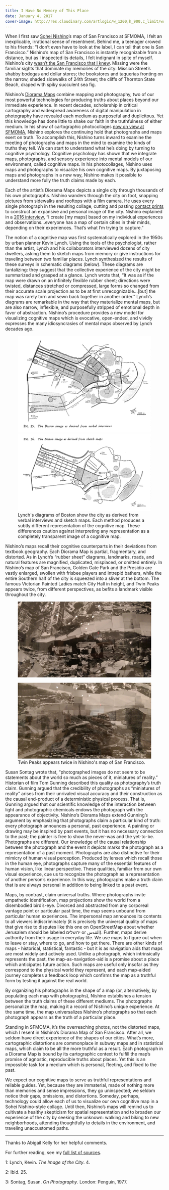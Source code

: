 ```yaml
---
title: I Have No Memory of This Place
date: January 4, 2017
cover-image: http://res.cloudinary.com/artlogic/w_1200,h_900,c_limit/ws-michaelhoppen/usr/images/artworks/main_image/10369/sanfrancisco_-s-.jpg
---
```


[Sohei Nishino]: http://soheinishino.net/
[New Work]: https://www.sfmoma.org/exhibition/new-work-sohei-nishino/
[I have no memory of this place]: https://www.youtube.com/watch?v=bSrf8EgSyDg
[2016 interview]: https://www.sfmoma.org/watch/sohei-nishinos-maps-trace-more-city/
[contact prints]: https://en.wikipedia.org/wiki/Contact_print
[Diorama Maps]: http://soheinishino.net/dioramamap/

[sources]: https://docs.google.com/document/d/1OIoKdH-Z5EmVdo3zMJfooF5qHxbYIHE2fYtyHGOWfIg/pub

When I first saw [Sohei Nishino][]’s map of San Francisco at SFMOMA, I felt an inexplicable, irrational sense of resentment. Behind me, a teenager crowed to his friends: “I don’t even have to look at the label, I can tell that one is San Francisco.” Nishino’s map of San Francisco is instantly recognizable from a distance, but as I inspected its details, I felt indignant in spite of myself. Nishino’s city [wasn’t the San Francisco that I knew][I have no memory of this place]. Missing were the familiar sights that dominate my memories of the city: Mission Street’s shabby bodegas and dollar stores; the bookstores and taquerias fronting on the narrow, shaded sidewalks of 24th Street; the cliffs of Thornton State Beach, draped with spiky succulent sea fig.

Nishino’s [Diorama Maps][] combine mapping and photography, two of our most powerful technologies for producing truths about places beyond our immediate experience. In recent decades, scholarship in critical cartography and widespread awareness of digital manipulation in photography have revealed each medium as purposeful and duplicitous. Yet this knowledge has done little to shake our faith in the truthfulness of either medium. In his show of cartographic photocollages [now on view at SFMOMA][New Work], Nishino explores the continuing hold that photographs and maps exert on truth. To accomplish this, Nishino turns inward to examine the meeting of photographs and maps in the mind to examine the kinds of truths they tell. We can start to understand what he’s doing by turning to cognitive psychology. Cognitive psychology has shown that we integrate maps, photographs, and sensory experience into mental models of our environment, called cognitive maps. In his photocollages, Nishino uses maps and photographs to visualize his own cognitive maps. By juxtaposing maps and photographs in a new way, Nishino makes it possible to understand more fully the truth claims made by each.

Each of the artist’s Diorama Maps depicts a single city through thousands of his own photographs. Nishino wanders through the city on foot, snapping pictures from sidewalks and rooftops with a film camera. He uses every single photograph in the resulting collage, cutting and pasting [contact prints][] to construct an expansive and personal image of the city. Nishino explained in a [2016 interview][], “I create [my maps] based on my individual experiences and observations...everyone has a map of certain cities in their minds, depending on their experiences. That’s what I’m trying to capture.”

The notion of a cognitive map was first systematically explored in the 1950s by urban planner Kevin Lynch. Using the tools of the psychologist, rather than the artist, Lynch and his collaborators interviewed dozens of city dwellers, asking them to sketch maps from memory or give instructions for traveling between two familiar places. Lynch synthesized the results of these surveys in schematic diagrams (below). These diagrams are tantalizing: they suggest that the collective experience of the city might be summarized and grasped at a glance. Lynch wrote that, “It was as if the map were drawn on an infinitely flexible rubber sheet; directions were twisted, distances stretched or compressed, large forms so changed from their accurate scale projection as to be at first unrecognizable...[but] the map was rarely torn and sewn back together in another order.” Lynch’s diagrams are remarkable in the way that they materialize mental maps, but are also narrow, inflexible, and purposefully stripped of emotional depth in favor of abstraction. Nishino’s procedure provides a new model for visualizing cognitive maps which is evocative, open-ended, and vividly expresses the many idiosyncrasies of mental maps observed by Lynch decades ago.

<figure>
<img src="./images/lynch-diagram-boston-verbal.png"></img>
<img src="./images/lynch-diagram-boston-sketch.png"></img>
<figcaption>Lynch's diagrams of Boston show the city as derived from verbal interviews and sketch maps. Each method produces a subtly different representation of the cognitive map. These differences caution against interpreting any representation as a completely transparent image of a cognitive map.</figcaption>
</figure>

Nishino’s maps recall their cognitive counterparts in their deviations from textbook geography. Each Diorama Map is partial, fragmentary, and distorted. As in Lynch’s “rubber sheet” diagrams, landmarks, roads, and natural features are magnified, duplicated, misplaced, or omitted entirely. In Nishino’s map of San Francisco, Golden Gate Park and the Presidio are vastly enlarged, swollen with frisbee players and intrepid bathers, while the entire Southern half of the city is squeezed into a sliver at the bottom. The famous Victorian Painted Ladies match City Hall in height, and Twin Peaks appears twice, from different perspectives, as befits a landmark visible throughout the city.

<figure>
<img src="./images/twin-peaks-from-afar.jpg"></img>
</figure>

<figure>
<img src="./images/twin-peaks-up-close.jpg"></img>
<figcaption>Twin Peaks appears twice in Nishino's map of San Francisco.</figcaption>
</figure>

Susan Sontag wrote that, “photographed images do not seem to be statements about the world so much as pieces of it, miniatures of reality.” Historian of film Tom Gunning described this quality as photography’s truth claim. Gunning argued that the credibility of photographs as “miniatures of reality” arises from their unrivaled visual accuracy and their construction as the causal end-product of a deterministic physical process. That is, Gunning argued that our scientific knowledge of the interaction between light and photographic chemicals endows the photograph with the appearance of objectivity. Nishino’s Diorama Maps extend Gunning’s argument by emphasizing that photographs claim a particular kind of truth: every photograph announces a personal, past experience. A painting or drawing may be inspired by past events, but it has no necessary connection to the past; the painter is free to show the never-was and the yet-to-be. Photographs are different. Our knowledge of the causal relationship between the photograph and the event it depicts marks the photograph as a representation of a past moment. Photographs are also distinctive for their mimicry of human visual perception. Produced by lenses which recall those in the human eye, photographs capture many of the essential features of human vision, like linear perspective. These qualities, familiar from our own visual experience, cue us to recognize the photograph as a representation of another person’s experience. In this way, photographs make a truth claim that is are always personal in addition to being linked to a past event.

Maps, by contrast, claim universal truths. Where photographs invite empathetic identification, map projections show the world from a disembodied bird’s-eye. Divorced and abstracted from any corporeal vantage point or particular past time, the map seems unbound from particular human experiences. The impersonal map announces its contents to all viewers indiscriminately (it is precisely the universal quality of maps that give rise to disputes like this one on OpenStreetMap about whether Jerusalem should be labeled  ירושלים or القدس). Further, maps derive authority from their usage in everyday life. We use maps to figure out when to leave or stay, where to go, and how to get there. There are other kinds of maps - historical, statistical, fantastic - but it is as navigation aids that maps are most widely and actively used. Unlike a photograph, which intrinsically represents the past, the map-as-navigation-aid is a promise about a place which anticipates future action. Such maps are useful only insofar as they correspond to the physical world they represent, and each map-aided journey completes a feedback loop which confirms the map as a truthful form by testing it against the real world. 

By organizing his photographs in the shape of a map (or, alternatively, by populating each map with photographs), Nishino establishes a tension between the truth claims of these different mediums. The photographs personalize the map, making it a record of Nishino’s unique experience. At the same time, the map universalizes Nishino’s photographs so that each photograph appears as the truth of a particular place. 

Standing in SFMOMA, it’s the overreaching photos, not the distorted maps, which I resent in Nishino’s Diorama Map of San Francisco. After all, we seldom have direct experience of the shapes of our cities. What’s more, cartographic distortions are commonplace in subway maps and in statistical maps, which claim to be all the more truthful as a result. Each photograph in a Diorama Map is bound by its cartographic context to fulfill the map’s promise of agnostic, reproducible truths about places. Yet this is an impossible task for a medium which is personal, fleeting, and fixed to the past. 

We expect our cognitive maps to serve as truthful representations and reliable guides. Yet, because they are immaterial, made of nothing more than memories and sense impressions, they go uninspected; we seldom notice their gaps, omissions, and distortions. Someday, perhaps, technology could allow each of us to visualize our own cognitive map in a Sohei Nishino-style collage. Until then, Nishino’s maps will remind us to cultivate a healthy skepticism for spatial representation and to broaden our experience of the city by seeking the unknown: walking and biking to new neighborhoods, attending thoughtfully to details in the environment, and traveling unaccustomed paths.

-----------

Thanks to Abigail Kelly for her helpful comments.

For further reading, see my [full list of sources][sources].

<a name="image-of-the-city-4">1:</a> Lynch, Kevin. _The Image of the City_. 4.

<a name="image-of-the-city-25">2: </a> Ibid. 25.

<a name="on-photography">3: </a> Sontag, Susan. _On Photography_. London: Penguin, 1977.



